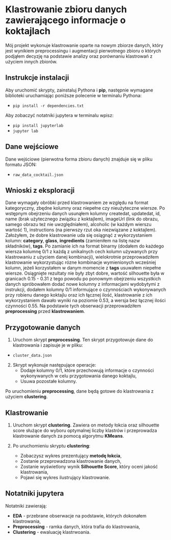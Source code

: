 # Klastrowanie zbioru danych zawierającego informacje o koktajlach

Mój projekt wykonuje klastrowanie oparte na nowym zbiorze danych, który jest wynikiem preprocessingu i augmentacji pierwotnego zbioru o których podjąłem decyzję na podstawie analizy oraz porównaniu klastrowań z użyciem innych zbiorów.

## Instrukcje instalacji

Aby uruchomić skrypty, zainstaluj Pythona i **pip**, następnie wymagane biblioteki uruchamiając poniższe polecenie w terminalu Pythona:
- `pip install -r dependencies.txt`

Aby zobaczyć notatniki jupytera w terminalu wpisz:
- `pip install jupyterlab`
- `jupyter lab`

## Dane wejściowe

Dane wejściowe (pierwotna forma zbioru danych) znajduje się w pliku formatu JSON:

- `raw_data_cocktail.json`

## Wnioski z eksploracji

Dane wymagały obróbki przed klastrowaniem ze względu na format kategoryczny, zbędne kolumny oraz niepełne czy nieużyteczne wiersze. Po wstępnym obejrzeniu danych usunąłem kolumny createdat, updatedat, id, name (brak użytecznego związku z koktajlem), imageUrl (link do obrazu, samego obrazu też nie uwzględniałem), alcoholic (w każdym wierszu wartość 1), instructions (na pierwszy rzut oka niezwiązane z koktajlem). Założyłem, że dobre klastrowanie uda się osiągnąć z wykorzystaniem kolumn: **category**, **glass**, **ingredients** (zamieniłem na listę nazw składników), **tags**. Po zamianie ich na format binarny (dodałem do każdego wiersza kolumnę 0/1 z każdą z unikalnych cech kolumn używanych przy klastrowaniu z użyciem danej kombinacji), wielokrotnie przeprowadziłem klastrowanie wykorzystując rózne kombinacje wymienionych wcześniej kolumn, jeżeli korzystałem w danym momencie z **tags** usuwałem niepełne wiersze. Osiągnięte rezultaty nie były zbyt dobre, wartość silhouette była w granicach 0.15 - 0.31 z tego powodu po ponownym obejrzeniu wszystkich danych spróbowałem dodać nowe kolumny z informacjami wydobytymi z instrukcji, dodałem kolumny 0/1 informujące o czynnościach wykonywanych przy robienu danego koktajlu oraz ich łącznej ilość, klastrowanie z ich wykorzystaniem dawało wyniki na poziomie 0.53, a wersja bez łącznej ilości czynności 0.55. Na podstawie tych obserwacji przeprowadziłem **preprocessing** przed **klastrowaniem**.

## Przygotowanie danych

1. Uruchom skrypt **preprocessing**. Ten skrypt przygotowuje dane do klastrowania i zapisuje je w pliku:

- `cluster_data.json`

2. Skrypt wykonuje następujące operacje:
   - Dodaje kolumny 0/1, które przechowują informacje o czynności wykonywanych w celu przygotowania danego koktajlu,
   - Usuwa pozostałe kolumny.

Po uruchomieniu **preprocessing**, dane będą gotowe do klastrowania z użyciem **clustering**.

## Klastrowanie

1. Uruchom skrypt **clustering**. Zawiera on metody łokcia oraz silhouette score służące do wyboru optymalnej liczby klastrów i przeprowadza klastrowanie danych za pomocą algorytmu **KMeans**.

2. Po uruchomieniu skryptu **clustering**:
   - Zobaczysz wykres prezentujący **metodę łokcia**,
   - Zostanie przeprowadzona klastrowanie danych,
   - Zostanie wyświetlony wynik **Silhouette Score**, który oceni jakość klastrowania,
   - Pojawi się wykres ilustrujący klastrowanie.

## Notatniki jupytera

Notatniki zawierają: 
   - **EDA** -
      przebrane obserwacje na podstawie, których dokonałem klastrowania,
   - **Preprocessing** -
      ramka danych, która trafia do klastrowania,
   - **Clustering** -
        ewaluację klastrwoania.

